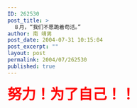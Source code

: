 ```yaml
---
ID: 262530
post_title: >
  ８月，“我们不愿跪着苟活。”
author: 南 靖男
post_date: 2004-07-31 10:15:04
post_excerpt: ""
layout: post
permalink: 2004/07/262530
published: true
---
```

<font color="#ff0000" face="arial black,avant garde" size="6"><strong>努力！为了自己！！</strong></font>